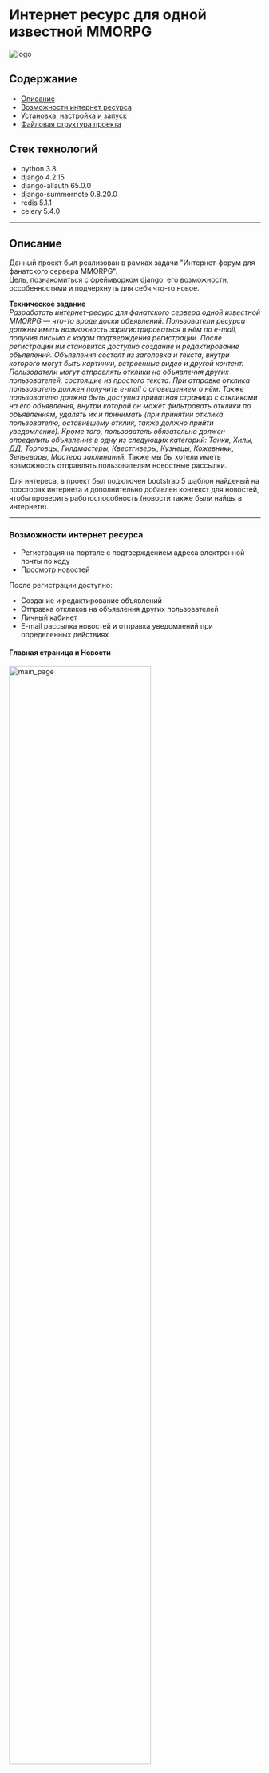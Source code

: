 # Интернет ресурс для одной известной MMORPG
![logo](files_readme/logo.png)


## Содержание
- [Описание](#описание)
- [Возможности интернет ресурса](#возможности-интернет-ресурса)
- [Установка, настройка и запуск](#установка-настройка-и-запуск)
- [Файловая структура проекта](#файловая-структура-проекта)

## Стек технологий
- python 3.8
- django 4.2.15
- django-allauth 65.0.0
- django-summernote 0.8.20.0
- redis 5.1.1
- celery 5.4.0

---
## Описание
Данный проект был реализован в рамках задачи "Интернет-форум для фанатского 
сервера MMORPG". \
Цель, познакомиться с фреймворком django, его возможности, оссобенностями и подчеркнуть 
для себя что-то новое.

**Техническое задание** \
*Разработать интернет-ресурс для фанатского сервера одной известной MMORPG — что-то вроде 
доски объявлений. Пользователи ресурса должны иметь возможность зарегистрироваться в нём по e-mail, 
получив письмо с кодом подтверждения регистрации. После регистрации им становится доступно создание 
и редактирование объявлений. Объявления состоят из заголовка и текста, внутри которого могут быть 
картинки, встроенные видео и другой контент. Пользователи могут отправлять отклики на объявления 
других пользователей, состоящие из простого текста. При отправке отклика пользователь должен получить 
e-mail с оповещением о нём. Также пользователю должна быть доступна приватная страница с откликами на 
его объявления, внутри которой он может фильтровать отклики по объявлениям, удалять их и принимать 
(при принятии отклика пользователю, оставившему отклик, также должно прийти уведомление). Кроме того, 
пользователь обязательно должен определить объявление в одну из следующих категорий: 
Танки, Хилы, ДД, Торговцы, Гилдмастеры, Квестгиверы, Кузнецы, Кожевники, Зельевары, 
Мастера заклинаний.*
Также мы бы хотели иметь возможность отправлять пользователям новостные рассылки.

Для интереса, в проект был подключен bootstrap 5 шаблон найденый на просторах интернета и 
дополнительно добавлен контекст для новостей, чтобы проверить работоспособность (новости также 
были найды в интернете). 

---
### Возможности интернет ресурса
- Регистрация на портале с подтверждением адреса электронной почты по коду 
- Просмотр новостей

После регистрации доступно:
- Создание и редактирование объявлений
- Отправка откликов на объявления других пользователей
- Личный кабинет
- E-mail рассылка новостей и отправка уведомлений при определенных действиях


#### Главная страница и Новости
<img src="files_readme/main_page.png" alt="main_page" width="75%"/>
<img src="files_readme/main_page_news.png" alt="main_page_news" width="75%"/>


#### Раздел c Объявлениями
<img src="files_readme/posts.png" alt="posts" width="75%"/>

#### Личный кабинет. Возможности
<img src="files_readme/profile_main.png" alt="profile_main" width="75%"/>

Пользователю доступна загрузка фото профиля и 
Рядам с ним есть "панель" в которой собрана небольшая статистика:

<img src="files_readme/profile_statistics.png" alt="profile_statistics" width="60%"/>

**Отклики** - Количество откликов, которые оставил пользователь \
**Объявления** - Количество объявлений созданных пользователем \
**Активные отклики**  - И количество непринятых откликов. 
Это отклики, которые оставили другие пользователи и которые нужно обработать (принять, отклонить)


#### Личный кабинет. Отклики и что с ними можно делать
По умолчанию отклики записываются в БД со статусом "Новый". Их можно принять, отклонить и удалить.
>**Смена статуса происходит при нажатии на элемент из выподающего списка**

<img src="files_readme/reply_action.png" alt="reply_action" width="50%"/>

Посте принятия или отклонения будет доступно только 1 действие - удалить.

<img src="files_readme/reply_action_after.png" alt="reply_action_after" width="50%"/>

При нажатии на кнопку **"Смотреть отклик"** ниже отклика появится блок с автором отклика 
и текст отклика.

<img src="files_readme/button_text_reply.png" alt="button_text_reply" width="75%"/>

#### Личный кабинет. Раздел с объявлениями
<img src="files_readme/profile_my_posts.png" alt="profile_my_posts" width="75%"/>

В данном разделе отображаются объявления созданные пользователем. \
При нажатии на кнопку "Редактировать", произойдет переход в раздел, где можно будет отредактировать
объявление. А при нажатии на кнопку "Удалить" - объявление будет просто удалено.


#### Администрирование
В django admin были добавлены все модели проекта для контролирования контентом ресурса.


#### Рассылка уведомлений
Уведомленя настроены с помощью django signals. \
Первый сигнал срабатывает при создании нового отклика и отправляет уведомление автору объявления. \
Второй сигнал сработает, когда у отклика поменяется статус и только если он будет равен "Принят".
Уведомление отправится создателю отклика. \
Также есть 1 периодическая задача на еженедельную рассылку новостей (Новости отправляются всем 
пользователям, которые находятся в группе postsletter).

---
## Установка, настройка и запуск
1. Убедитесь, что у вас установлен python версии 3.8.
2. Клонируйте этот репозиторий: `https://github.com/SvetlanaKrasnova/online_forum_mmorpg.git`
3. Установить необходимые библиотеки из файла requirements.txt `pip install -r requirements.txt`
4. Настройте конфиг (.env).
5. Настройка базы данных (необязательный шаг). В проекте лежит бд sqlite3 с минимальными данными для демонстрации
работы проекта
6. Выполните команду `python manage.py runserver`

Для **запуска рассылки новостей**, необходимо запустить celery и выполнить команды: \
`celery -A online_forum_mmorpg worker -l INFO --pool=solo` \
`celery -A online_forum_mmorpg beat -l INFO`

.env: \
Необходимо прописать следующие настройки для отправки уведомлений: \
**DEFAULT_FROM_EMAIL** \
**EMAIL_HOST_USER** \
**EMAIL_HOST_PASSWORD** \
**SERVER_EMAIL** \
**EMAIL_ADMIN**

## Файловая структура проекта
~~~python
online_forum_mmorpg/
├── files_readme/ # Файлы для README.md
├── online_forum_mmorpg/
│   ├── __init__.py
│   ├── cache_files/
│   │   ├── ...
│   ├── db.sqlite3
│   ├── manage.py
│   ├── media/
│   │   ├── default_avatar/
│   │   │   └── single-author.jpg # аватар профиля по умолчанию (нет фото)
│   │   ├── profile_images/ # фото профиля
│   │   │   ├── ...
│   │   └── uploads/ # сюда попадают файлы от django-summernote (изображения/видео 
                     # от объявлений и новостей)
│   │       ├── ...
│   ├── news/ # Приложение Новости
│   │   ├── __init__.py
│   │   ├── admin.py
│   │   ├── apps.py
│   │   ├── filters.py
│   │   ├── management/
│   │   │   └── commands/
│   │   │       └── get_user_postsletter.py # Тестовая команда для просмотра кто в группе 
                                            # для рассылки новостей
│   │   ├── migrations/
│   │   │   ├── ...
│   │   ├── models.py
│   │   ├── tasks.py # тут задача на еженедельную рассылку новостей
│   │   ├── urls.py
│   │   └── views.py
│   ├── online_forum_mmorpg/
│   │   ├── __init__.py
│   │   ├── asgi.py
│   │   ├── celery.py
│   │   ├── settings.py
│   │   ├── storage.py # Переопределение класса для сохранения вложений в папку media/uploads
│   │   ├── urls.py
│   │   ├── utils/
│   │   │   ├── __init__.py
│   │   │   ├── notification.py # Единый метот по отправке уведомлений на почту
│   │   │   └── parser_html.py # Парсер от html тэгов
│   │   └── wsgi.py
│   ├── posts/ # Приложение для объявлений
│   │   ├── __init__.py
│   │   ├── admin.py
│   │   ├── apps.py
│   │   ├── filters.py
│   │   ├── forms.py
│   │   ├── migrations/ 
│   │   │   ├──...
│   │   ├── models.py
│   │   ├── signals.py
│   │   ├── templatetags/
│   │   │   ├── custom_filters.py
│   │   │   └── custom_tags.py
│   │   ├── urls.py
│   │   └── views.py
│   ├── sign/ # Профиль пользователя
│   │   ├── __init__.py
│   │   ├── admin.py
│   │   ├── apps.py
│   │   ├── forms.py
│   │   ├── migrations/
│   │   │   ├── ...
│   │   ├── models.py
│   │   ├── signals.py
│   │   ├── urls.py
│   │   └── views.py
│   ├── static/
│   └── templates/
│       ├── account/
│       │   ├── confirm_email_verification_code.html
│       │   ├── login.html
│       │   └── signup.html
│       ├── allauth/
│       │   └── layouts/
│       │       └── base.html
│       ├── default.html
│       ├── main_page.html
│       ├── navbar.html
│       ├── news/
│       │   └── notify_week_news_mail.html # Шаблон для email- рассылки новостей
│       ├── pagination.html
│       ├── posts/
│       │   ├── create_post.html
│       │   ├── detail_post.html
│       │   └── posts.html
│       └── sign/
│           ├── notify_reply.html # Шаблон для email-уведомления о новом отклики и его принятии
│           ├── profile.html
│           ├── profile_my_posts.html
│           └── profile_my_replies.html
├── README.md
├── requirements.txt
~~~
    